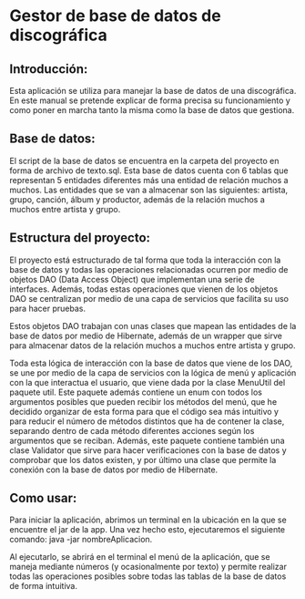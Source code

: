 # Gestor de base de datos de discográfica

## Introducción:

Esta aplicación se utiliza para manejar la base de datos de una discográfica. En este manual se pretende explicar
de forma precisa su funcionamiento y como poner en marcha tanto la misma como la base de datos que gestiona.

## Base de datos:
El script de la base de datos se encuentra en la carpeta del proyecto en forma de archivo de texto.sql. Esta base
de datos cuenta con 6 tablas que representan 5 entidades diferentes más una entidad de relación muchos a muchos.
Las entidades que se van a almacenar son las siguientes: artista, grupo, canción, álbum y productor, además de 
la relación muchos a muchos entre artista y grupo.

## Estructura del proyecto:
El proyecto está estructurado de tal forma que toda la interacción con la base de datos y todas las operaciones
relacionadas ocurren por medio de objetos DAO (Data Access Object) que implementan una serie de interfaces. Además,
todas estas operaciones que vienen de los objetos DAO se centralizan por medio de una capa de servicios que facilita su
uso para hacer pruebas.

Estos objetos DAO trabajan con unas clases que mapean las entidades de la base de datos por medio de Hibernate, además
de un wrapper que sirve para almacenar datos de la relación muchos a muchos entre artista y grupo.

Toda esta lógica de interacción con la base de datos que viene de los DAO, se une por medio de la capa de servicios con
la lógica de menú y aplicación con la que interactua el usuario, que viene dada por la clase MenuUtil del paquete util.
Este paquete además contiene un enum con todos los argumentos posibles que pueden recibir los métodos del menú, que he
decidido organizar de esta forma para que el código sea más intuitivo y para reducir el número de métodos distintos que
ha de contener la clase, separando dentro de cada método diferentes acciones según los argumentos que se reciban. Además,
este paquete contiene también una clase Validator que sirve para hacer verificaciones con la base de datos y comprobar que
los datos existen, y por último una clase que permite la conexión con la base de datos por medio de Hibernate.

## Como usar:
Para iniciar la aplicación, abrimos un terminal en la ubicación en la que se encuentre el jar de la app. Una vez hecho esto,
ejecutaremos el siguiente comando: java -jar nombreAplicacion.

Al ejecutarlo, se abrirá en el terminal el menú de la aplicación, que se maneja mediante números (y ocasionalmente por texto)
y permite realizar todas las operaciones posibles sobre todas las tablas de la base de datos de forma intuitiva.

